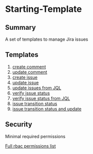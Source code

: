 # Starting-Template

## Summary

A set of templates to manage Jira issues

## Templates

1. [create comment](./docs/jira-create-comment.md) 
2. [update comment](./docs/jira-update-comment.md) 
3. [create issue](./docs/jira-create-issue.md) 
4. [update issue](./docs/jira-update-issue.md) 
5. [update issues from JQL](./docs/jira-update-all-from-jql.md) 
6. [verify issue status](./docs/jira-verify-status.md) 
7. [verify issue status from JQL](./docs/jira-verify-status-from-jql.md) 
8. [issue transition status](./docs/jira-issue-transition-status.md) 
9. [issue transition status and update](./docs/jira-issue-transition-status-and-update.md) 


## Security

Minimal required permissions

[Full rbac permissions list](./rbac.yaml)
